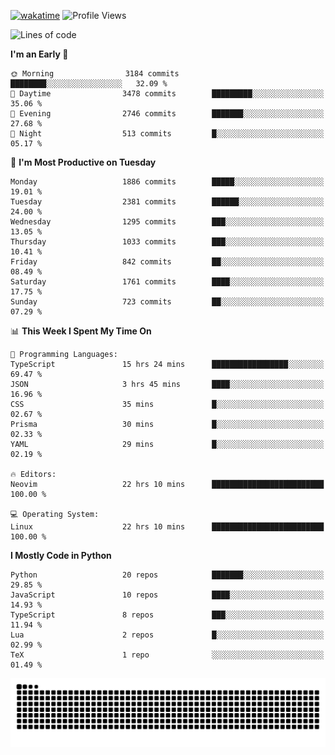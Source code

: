 [![wakatime](https://wakatime.com/badge/user/b920b284-3cde-4cd4-b72e-f7f22d050b16.svg)](https://wakatime.com/@b920b284-3cde-4cd4-b72e-f7f22d050b16)
![Profile Views](http://img.shields.io/badge/Profile%20Views-4586-blue)
<!--START_SECTION:waka-->
![Lines of code](https://img.shields.io/badge/From%20Hello%20World%20I%27ve%20Written-8.9%20million%20lines%20of%20code-blue)

**I'm an Early 🐤** 

```text
🌞 Morning                3184 commits        ████████░░░░░░░░░░░░░░░░░   32.09 % 
🌆 Daytime                3478 commits        █████████░░░░░░░░░░░░░░░░   35.06 % 
🌃 Evening                2746 commits        ███████░░░░░░░░░░░░░░░░░░   27.68 % 
🌙 Night                  513 commits         █░░░░░░░░░░░░░░░░░░░░░░░░   05.17 % 
```
📅 **I'm Most Productive on Tuesday** 

```text
Monday                   1886 commits        █████░░░░░░░░░░░░░░░░░░░░   19.01 % 
Tuesday                  2381 commits        ██████░░░░░░░░░░░░░░░░░░░   24.00 % 
Wednesday                1295 commits        ███░░░░░░░░░░░░░░░░░░░░░░   13.05 % 
Thursday                 1033 commits        ███░░░░░░░░░░░░░░░░░░░░░░   10.41 % 
Friday                   842 commits         ██░░░░░░░░░░░░░░░░░░░░░░░   08.49 % 
Saturday                 1761 commits        ████░░░░░░░░░░░░░░░░░░░░░   17.75 % 
Sunday                   723 commits         ██░░░░░░░░░░░░░░░░░░░░░░░   07.29 % 
```


📊 **This Week I Spent My Time On** 

```text
💬 Programming Languages: 
TypeScript               15 hrs 24 mins      █████████████████░░░░░░░░   69.47 % 
JSON                     3 hrs 45 mins       ████░░░░░░░░░░░░░░░░░░░░░   16.96 % 
CSS                      35 mins             █░░░░░░░░░░░░░░░░░░░░░░░░   02.67 % 
Prisma                   30 mins             █░░░░░░░░░░░░░░░░░░░░░░░░   02.33 % 
YAML                     29 mins             █░░░░░░░░░░░░░░░░░░░░░░░░   02.19 % 

🔥 Editors: 
Neovim                   22 hrs 10 mins      █████████████████████████   100.00 % 

💻 Operating System: 
Linux                    22 hrs 10 mins      █████████████████████████   100.00 % 
```

**I Mostly Code in Python** 

```text
Python                   20 repos            ███████░░░░░░░░░░░░░░░░░░   29.85 % 
JavaScript               10 repos            ████░░░░░░░░░░░░░░░░░░░░░   14.93 % 
TypeScript               8 repos             ███░░░░░░░░░░░░░░░░░░░░░░   11.94 % 
Lua                      2 repos             █░░░░░░░░░░░░░░░░░░░░░░░░   02.99 % 
TeX                      1 repo              ░░░░░░░░░░░░░░░░░░░░░░░░░   01.49 % 
```




<!--END_SECTION:waka-->
![Snake animation](https://raw.githubusercontent.com/timmypidashev/timmypidashev/main/commits.svg)
